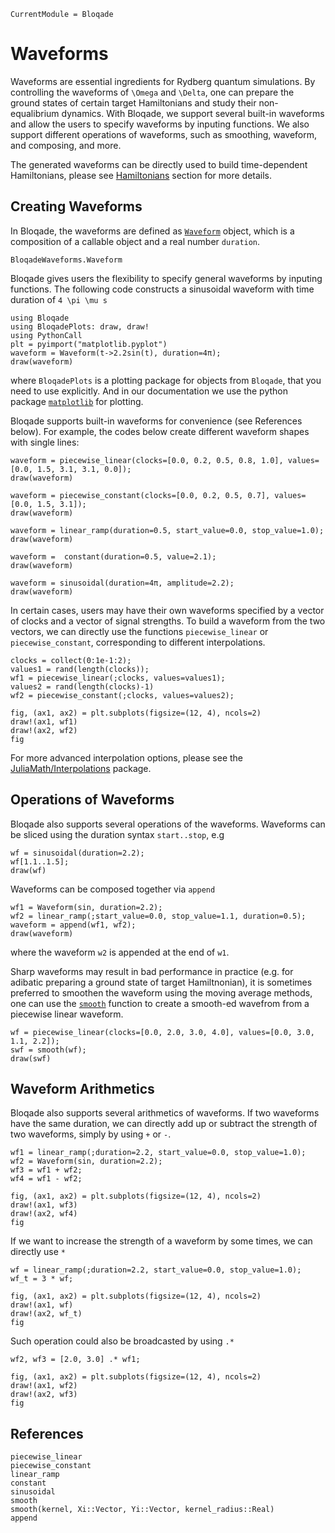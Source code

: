 ```@meta
CurrentModule = Bloqade
```

# Waveforms

Waveforms are essential ingredients for Rydberg quantum simulations. By controlling the waveforms of ``\Omega`` and ``\Delta``, one can prepare the ground states of certain target Hamiltonians and study their non-equalibrium dynamics. With Bloqade, we support several built-in waveforms and allow the users to specify waveforms by inputing functions. We also support different operations of waveforms, such as smoothing, waveform, and composing, and more. 

The generated waveforms can be directly used to build time-dependent Hamiltonians, please see [Hamiltonians](@ref) section for more details. 

## Creating Waveforms

In Bloqade, the waveforms are defined as [`Waveform`](@ref) object,
which is a composition of a callable object and a real number `duration`.

```@docs
BloqadeWaveforms.Waveform
```

Bloqade gives users the flexibility to specify general waveforms by inputing functions. The following code constructs a sinusoidal waveform with time duration of ``4 \pi \mu s``

```@example waveform
using Bloqade
using BloqadePlots: draw, draw!
using PythonCall
plt = pyimport("matplotlib.pyplot")
waveform = Waveform(t->2.2sin(t), duration=4π);
draw(waveform)
```
where `BloqadePlots` is a plotting package for objects from `Bloqade`,
that you need to use explicitly. And in our documentation we use the
python package [`matplotlib`](https://matplotlib.org) for plotting.

Bloqade supports built-in waveforms for convenience (see References below). 
For example, the codes below create different waveform shapes with single lines:

```@example waveform
waveform = piecewise_linear(clocks=[0.0, 0.2, 0.5, 0.8, 1.0], values=[0.0, 1.5, 3.1, 3.1, 0.0]); 
draw(waveform)
```

```@example waveform
waveform = piecewise_constant(clocks=[0.0, 0.2, 0.5, 0.7], values=[0.0, 1.5, 3.1]);
draw(waveform)
```

```@example waveform
waveform = linear_ramp(duration=0.5, start_value=0.0, stop_value=1.0);
draw(waveform)
```

```@example waveform
waveform =  constant(duration=0.5, value=2.1);
draw(waveform)
```

```@example waveform
waveform = sinusoidal(duration=4π, amplitude=2.2); 
draw(waveform)
```

In certain cases, users may have their own waveforms specified by a vector of clocks and a vector of signal strengths. To build a waveform from the two vectors, we can directly use the functions `piecewise_linear` or `piecewise_constant`, corresponding to different interpolations. 

```@example waveform
clocks = collect(0:1e-1:2);
values1 = rand(length(clocks));
wf1 = piecewise_linear(;clocks, values=values1); 
values2 = rand(length(clocks)-1)
wf2 = piecewise_constant(;clocks, values=values2); 

fig, (ax1, ax2) = plt.subplots(figsize=(12, 4), ncols=2)
draw!(ax1, wf1)
draw!(ax2, wf2)
fig
```

For more advanced interpolation options, please see the [JuliaMath/Interpolations](http://juliamath.github.io/Interpolations.jl/latest/) package.

## Operations of Waveforms

Bloqade also supports several operations of the waveforms. 
Waveforms can be sliced using the duration syntax `start..stop`, e.g

```@example waveform
wf = sinusoidal(duration=2.2);
wf[1.1..1.5];
draw(wf)
```

Waveforms can be composed together via `append`

```@example waveform
wf1 = Waveform(sin, duration=2.2);
wf2 = linear_ramp(;start_value=0.0, stop_value=1.1, duration=0.5);
waveform = append(wf1, wf2); 
draw(waveform)
```

where the waveform `w2` is appended at the end of `w1`. 

Sharp waveforms may result in bad performance in practice (e.g. for adibatic preparing a ground state of target Hamiltnonian),
it is sometimes preferred to smoothen the waveform using
the moving average methods, one can use the [`smooth`](@ref)
function to create a smooth-ed wavefrom from a piecewise linear
waveform.

```@example waveform
wf = piecewise_linear(clocks=[0.0, 2.0, 3.0, 4.0], values=[0.0, 3.0, 1.1, 2.2]);
swf = smooth(wf);
draw(swf)
```

## Waveform Arithmetics

Bloqade also supports several arithmetics of waveforms. If two waveforms have the same duration, we can directly add up or subtract the strength of two waveforms, simply by using `+` or `-`. 

```@example waveform
wf1 = linear_ramp(;duration=2.2, start_value=0.0, stop_value=1.0);
wf2 = Waveform(sin, duration=2.2);
wf3 = wf1 + wf2; 
wf4 = wf1 - wf2;

fig, (ax1, ax2) = plt.subplots(figsize=(12, 4), ncols=2)
draw!(ax1, wf3)
draw!(ax2, wf4)
fig

```

If we want to increase the strength of a waveform by some times, we can directly use `*`

```@example waveform
wf = linear_ramp(;duration=2.2, start_value=0.0, stop_value=1.0);
wf_t = 3 * wf;

fig, (ax1, ax2) = plt.subplots(figsize=(12, 4), ncols=2)
draw!(ax1, wf)
draw!(ax2, wf_t)
fig

```

Such operation could also be broadcasted by using `.*`
```@example waveform
wf2, wf3 = [2.0, 3.0] .* wf1; 

fig, (ax1, ax2) = plt.subplots(figsize=(12, 4), ncols=2)
draw!(ax1, wf2)
draw!(ax2, wf3)
fig
```


## References


```@docs
piecewise_linear
piecewise_constant
linear_ramp
constant
sinusoidal
smooth
smooth(kernel, Xi::Vector, Yi::Vector, kernel_radius::Real)
append
```